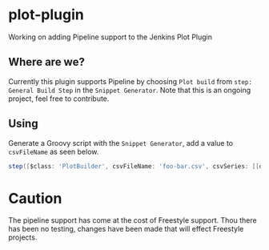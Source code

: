 # plot-plugin
Working on adding Pipeline support to the Jenkins Plot Plugin

## Where are we?
Currently this plugin supports Pipeline by choosing `Plot build` from `step: General Build Step` in the `Snippet Generator`. Note that this is an ongoing project, feel free to contribute.

## Using
Generate a Groovy script with the `Snippet Generator`, add a value to `csvFileName` as seen below.

```groovy
step([$class: 'PlotBuilder', csvFileName: 'foo-bar.csv', csvSeries: [[displayTableFlag: false, exclusionValues: '', file: 'data.plot', inclusionFlag: 'OFF', url: '']], exclZero: false, group: 'Group1', keepRecords: false, logarithmic: false, numBuilds: '30', style: 'line', title: 'Title2', useDescr: false, yaxis: 'Sample', yaxisMaximum: '', yaxisMinimum: ''])
```

# Caution
The pipeline support has come at the cost of Freestyle support. Thou there has been no testing, changes have been made that will 
effect Freestyle projects.

